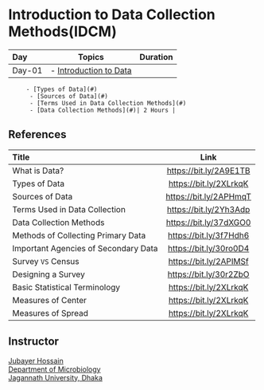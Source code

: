 # Introduction to Data Collection Methods(IDCM) 

Day | Topics | Duration | 
:-- | :--: | :--: |
Day-01 | - [Introduction to Data](#) 
         - [Types of Data](#)
          - [Sources of Data](#)
          - [Terms Used in Data Collection Methods](#)
          - [Data Collection Methods](#)| 2 Hours | 


## References 


Title | Link | 
:-- | :--: | 
What is Data?  | https://bit.ly/2A9E1TB| 
Types of Data |https://bit.ly/2XLrkqK|
Sources of Data |https://bit.ly/2APHmqT|
Terms Used in Data Collection |https://bit.ly/2Yh3Adp|
Data Collection Methods |https://bit.ly/37dXGO0|
Methods of Collecting Primary Data |https://bit.ly/3f7Hdh6|
Important Agencies of Secondary Data |https://bit.ly/30ro0D4|
Survey `VS` Census |https://bit.ly/2APIMSf|
Designing a Survey |https://bit.ly/30r2ZbO|
Basic Statistical Terminology |https://bit.ly/2XLrkqK|
Measures of Center |https://bit.ly/2XLrkqK|
Measures of Spread |https://bit.ly/2XLrkqK|



## Instructor
[Jubayer Hossain](https://github.com/jubayer-hossain) <br> 
[Department of Microbiology](https://jnu.ac.bd/dept/portal/web/microbiology) <br> 
[Jagannath University, Dhaka](https://www.jnu.ac.bd/)
